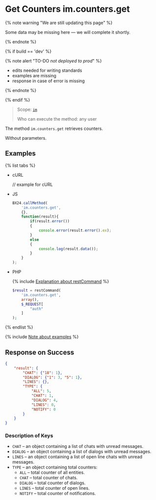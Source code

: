 # Get Counters im.counters.get

{% note warning "We are still updating this page" %}

Some data may be missing here — we will complete it shortly.

{% endnote %}

{% if build == 'dev' %}

{% note alert "TO-DO _not deployed to prod_" %}

- edits needed for writing standards
- examples are missing
- response in case of error is missing

{% endnote %}

{% endif %}

> Scope: [`im`](../scopes/permissions.md)
>
> Who can execute the method: any user

The method `im.counters.get` retrieves counters.

Without parameters.

## Examples

{% list tabs %}

- cURL

    // example for cURL

- JS

    ```js
    BX24.callMethod(
        'im.counters.get',
        {},
        function(result){
            if(result.error())
            {
                console.error(result.error().ex);
            }
            else
            {
                console.log(result.data());
            }
        }
    );
    ```

- PHP

    {% include [Explanation about restCommand](./_includes/rest-command.md) %}

    ```php
    $result = restCommand(
        'im.counters.get',
        array(),
        $_REQUEST[
            "auth"
        ]
    );    
    ```

{% endlist %}

{% include [Note about examples](../../_includes/examples.md) %}

## Response on Success

```json
{    
    "result": {
        "CHAT": {"18": 1},
        "DIALOG": {"1": 3, "5": 1},
        "LINES": {},
        "TYPE": {
            "ALL": 5,
            "CHAT": 1,
            "DIALOG": 4,
            "LINES": 0,
            "NOTIFY": 0
        }
    }
}
```

### Description of Keys

- `CHAT` – an object containing a list of chats with unread messages.
- `DIALOG` – an object containing a list of dialogs with unread messages.
- `LINES` – an object containing a list of open line chats with unread messages.
- `TYPE` – an object containing total counters:
  - `ALL` – total counter of all entities.
  - `CHAT` – total counter of chats.
  - `DIALOG` – total counter of dialogs.
  - `LINES` – total counter of open lines.
  - `NOTIFY` – total counter of notifications.